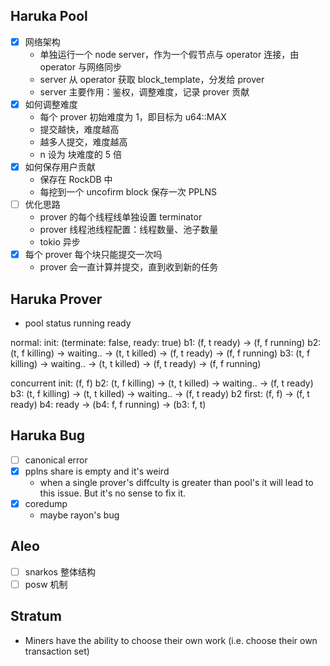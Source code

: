 ## Haruka Pool
- [x] 网络架构
    - 单独运行一个 node server，作为一个假节点与 operator 连接，由 operator 与网络同步
    - server 从 operator 获取 block_template，分发给 prover
    - server 主要作用：鉴权，调整难度，记录 prover 贡献
- [x] 如何调整难度
    - 每个 prover 初始难度为 1，即目标为 u64::MAX
    - 提交越快，难度越高
    - 越多人提交，难度越高
    - n 设为 块难度的 5 倍
- [x] 如何保存用户贡献
    - 保存在 RockDB 中
    - 每挖到一个 uncofirm block 保存一次 PPLNS
- [ ] 优化思路
    - prover 的每个线程线单独设置 terminator
    - prover 线程池线程配置：线程数量、池子数量
    - tokio 异步
- [x] 每个 prover 每个块只能提交一次吗
    - prover 会一直计算并提交，直到收到新的任务
## Haruka Prover
- pool status
  running  ready

normal: 
init: (terminate: false, ready: true)
b1: (f, t ready) -> (f, f running)
b2: (t, f killing) -> waiting.. -> (t, t killed) ->  (f, t ready) -> (f, f running)
b3: (t, f killing) -> waiting.. -> (t, t killed) ->  (f, t ready) -> (f, f running)

concurrent
init: (f, f)
b2: (t, f killing) -> (t, t killed) -> waiting.. ->  (f, t ready) 
b3: (t, f killing) -> (t, t killed) -> waiting.. ->  (f, t ready) 
    b2 first:
        (f, f) -> (f, t ready)
        b4: ready -> (b4: f, f running) -> (b3: f, t)




## Haruka Bug
- [ ] canonical error
- [x] pplns share is empty and it's weird
    - when a single prover's diffculty is greater than pool's it will lead to this issue. But it's no sense to fix it.
- [x] coredump
    - maybe rayon's bug
## Aleo
- [ ] snarkos 整体结构
- [ ] posw 机制

## Stratum
- Miners have the ability to choose their own work (i.e. choose their own transaction set)

## 